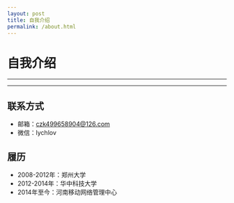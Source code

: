```yaml
---
layout: post
title: 自我介绍
permalink: /about.html
---
```

# 自我介绍
---------
-----

## 联系方式
-   邮箱：czk499658904@126.com
-   微信：lychlov

## 履历
- 2008-2012年：郑州大学
- 2012-2014年：华中科技大学
- 2014年至今：河南移动网络管理中心

